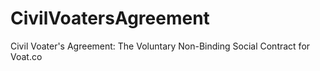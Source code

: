# CivilVoatersAgreement
Civil Voater's Agreement: The Voluntary Non-Binding Social Contract for Voat.co
